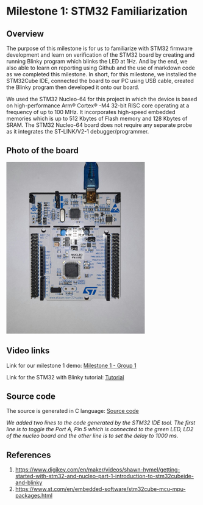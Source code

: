 # Milestone 1: **STM32 Familiarization**

## Overview

The purpose of this milestone is for us to familiarize with STM32 firmware development and learn on verification of the STM32 board by creating and running Blinky program which blinks the LED at 1Hz. And by the end, we also able to learn on reporting using Github and the use of markdown code as we completed this milestone. In short, for this milestone, we installed the STM32Cube IDE, connected the board to our PC using USB cable, created the Blinky program then developed it onto our board.

We used the STM32 Nucleo-64 for this project in which the device is based on high-performance Arm® Cortex® -M4 32-bit RISC core operating at a frequency of up to 100 MHz. It incorporates high-speed embedded memories which is up to 512 Kbytes of Flash memory and 128 Kbytes of SRAM. The STM32 Nucleo-64 board does not require any separate probe as it integrates the ST-LINK/V2-1 debugger/programmer.
 
## Photo of the board
<img src="../images/Board-Nucleo-F411RE.png" height="450" >

## Video links

Link for our milestone 1 demo:
[Milestone 1 - Group 1](https://youtu.be/9Ev4N6TqbdA)

Link for the STM32 with Blinky tutorial:
[Tutorial](https://youtu.be/hyZS2p1tW-g)

## Source code

The source is generated in C language: [Source code](main.c)

_We added two lines to the code generated by the STM32 IDE tool. The first line is to toggle the Port A, Pin 5 which is connected to the green LED, LD2 of the nucleo board and the other line is to set the delay to 1000 ms._


## References

1. https://www.digikey.com/en/maker/videos/shawn-hymel/getting-started-with-stm32-and-nucleo-part-1-introduction-to-stm32cubeide-and-blinky
2. https://www.st.com/en/embedded-software/stm32cube-mcu-mpu-packages.html
